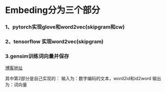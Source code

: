 # Embeding分为三个部分
### 1、pytorch实现glove和word2vec(skipgram和cw) 
### 2、tensorflow 实现word2vec(skipgram) 
### 3.gensim训练词向量并保存  
[博客地址](https://blog.csdn.net/qq_40859560/article/details/104848972)  

其中第2部分是自己实现的：
输入为：数字编码的文本，word2id和id2word
输出为：词向量

